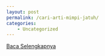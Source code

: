 ```yaml
---
layout: post
permalink: /cari-arti-mimpi-jatuh/
categories:
    - Uncategorized
---
```


[Baca Selengkapnya](/03)